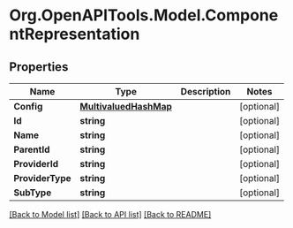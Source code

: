 # Org.OpenAPITools.Model.ComponentRepresentation

## Properties

Name | Type | Description | Notes
------------ | ------------- | ------------- | -------------
**Config** | [**MultivaluedHashMap**](MultivaluedHashMap.md) |  | [optional] 
**Id** | **string** |  | [optional] 
**Name** | **string** |  | [optional] 
**ParentId** | **string** |  | [optional] 
**ProviderId** | **string** |  | [optional] 
**ProviderType** | **string** |  | [optional] 
**SubType** | **string** |  | [optional] 

[[Back to Model list]](../README.md#documentation-for-models) [[Back to API list]](../README.md#documentation-for-api-endpoints) [[Back to README]](../README.md)

